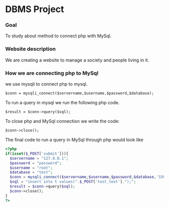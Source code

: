 # DBMS Project
### Goal
To study about method to connect php with MySql. 
### Website description
We are creating a website to manage a society and people living in it.
### How we are connecting php to MySql
we use mysqli to connect php to mysql.

`$conn = mysqli_connect($servername,$username,$password,$database);`

To run a query in mysql we run the following php code.

`$result = $conn->query($sql);`

To close php and MySql connection we write the code:

`$conn->close();`

The final code to run a query in MySql through php would look like 
```php
<?php
if(isset($_POST['submit'])){
  $servername = "127.0.0.1";
  $password = "password";
  $username = "root";
  $database = "test";
  $conn = mysqli_connect($servername,$username,$password,$database,'3306') or die("unable to connect");
  $sql = "insert into t values(".$_POST['test_text'].");";
  $result = $conn->query($sql);
  $conn->close();
}
?>
```
